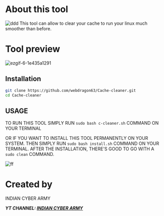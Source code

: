 # About this tool
![ddd](https://github.com/user-attachments/assets/376bd301-8daf-4614-8cf8-6a89deffc3c4)
This tool can allow to clear your cache to run your linux much smoother than before.
# Tool preview
![ezgif-6-1e435a1291](https://github.com/webdragon63/Cache-cleaner/assets/117004849/7ced0102-b224-4631-8c0b-1917d7afb3a0)

## Installation

```bash
git clone https://github.com/webdragon63/Cache-cleaner.git
cd Cache-cleaner
```


## USAGE

TO RUN THIS TOOL SIMPLY RUN `sudo bash c-cleaner.sh` COMMAND ON YOUR TERMINAL

OR IF YOU WANT TO INSTALL THIS TOOL PERMANENTLY ON YOUR SYSTEM. THEN SIMPLY RUN `sudo bash install.sh` COMMAND ON YOUR TERMINAL. AFTER THE INSTALLATION, THERE'S GOOD TO GO WITH A `sudo clean` COMMAND.

![ff](https://github.com/user-attachments/assets/adef1dff-6f59-4639-a57b-b22b5f4b1a40)


# Created by
INDIAN CYBER ARMY

***YT CHANNEL: [INDIAN CYBER ARMY](https://www.youtube.com/@indiancyberarmy5)***
